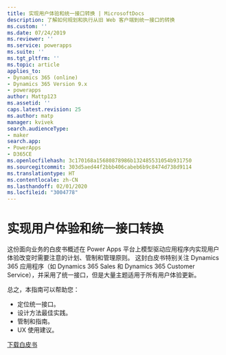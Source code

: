 ```yaml
---
title: 实现用户体验和统一接口转换 | MicrosoftDocs
description: 了解如何规划和执行从旧 Web 客户端到统一接口的转换
ms.custom: ''
ms.date: 07/24/2019
ms.reviewer: ''
ms.service: powerapps
ms.suite: ''
ms.tgt_pltfrm: ''
ms.topic: article
applies_to:
- Dynamics 365 (online)
- Dynamics 365 Version 9.x
- powerapps
author: Mattp123
ms.assetid: ''
caps.latest.revision: 25
ms.author: matp
manager: kvivek
search.audienceType:
- maker
search.app:
- PowerApps
- D365CE
ms.openlocfilehash: 3c170168a15680878986b132485531054b931750
ms.sourcegitcommit: 303d5aed44f2bbb406cabeb6b9c8474d738d9114
ms.translationtype: HT
ms.contentlocale: zh-CN
ms.lasthandoff: 02/01/2020
ms.locfileid: "3004778"
---
```

# <a name="approaching-a-user-experience-and-unified-interface-transition"></a>实现用户体验和统一接口转换

这份面向业务的白皮书概述在 Power Apps 平台上模型驱动应用程序内实现用户体验改变时需要注意的计划、管制和管理原则。 这封白皮书特别关注 Dynamics 365 应用程序（如 Dynamics 365 Sales 和 Dynamics 365 Customer Service），并采用了统一接口，但是大量主题适用于所有用户体验更新。

总之，本指南可以帮助您：
- 定位统一接口。
- 设计方法最佳实践。
- 管制和指南。
- UX 使用建议。

[下载白皮书](https://download.microsoft.com/download/A/F/3/AF3D45A7-4F38-41BE-8956-1DF7A4A5AFDB/approaching-unified-interface-transition.pdf) 